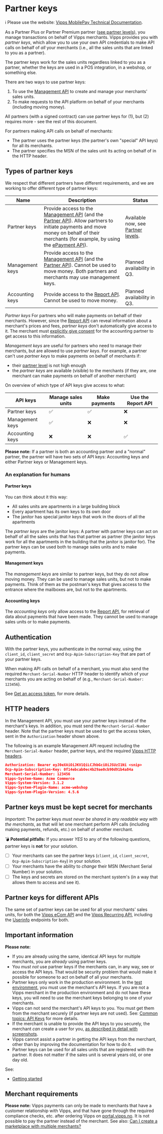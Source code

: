 <!-- START_METADATA
---
title: Partner keys
sidebar_label: Partner keys
sidebar_position: 20
pagination_next: null
pagination_prev: null
---
END_METADATA -->

# Partner keys

<!-- START_COMMENT -->
ℹ️ Please use the website:
[Vipps MobilePay Technical Documentation](https://developer.vippsmobilepay.com/docs/vipps-partner/).
<!-- END_COMMENT -->

As a Partner Plus or Partner Premium partner ([see partner levels](https://developer.vippsmobilepay.com/docs/vipps-partner/partner-level-up/)), you manage transactions on behalf of Vipps merchants.
Vipps provides you with *partner keys*, which allow you to use your own API credentials to
make API calls on behalf of *all* your merchants
(i.e., all the sales units that are linked to you as a partner).

The partner keys work for the sales units regardless linked to you as a partner,
whether the keys are used in a POS integration, in a webshop, or something else.

There are two ways to use partner keys:

1. To use the
   [Management API](https://developer.vippsmobilepay.com/docs/APIs/management-api/)
   to create and manage your merchants' sales units.
2. To make requests to the API platform on behalf of your merchants (including moving money).

All partners (with a signed contract) can use partner keys for (1),
but (2) requires more - see the rest of this document.

For partners making API calls on behalf of merchants:

* The partner uses the partner keys (the partner's own "special" API keys) for all its merchants.
* The partner specifies the MSN of the sales unit its acting on behalf of in the HTTP header.

## Types of partner keys

We respect that different partners have different requirements, and we are
working to offer different type of partner keys:

| Name          | Description | Status |
| ------------- | ----------- | ------ |
| Partner keys | Provide access to the [Management API](https://developer.vippsmobilepay.com/docs/APIs/management-api/) (and the [Partner API](https://developer.vippsmobilepay.com/docs/APIs/partner-api)). Allow partners to initiate payments and move money on behalf of their merchants (for example, by using the [ePayment API](https://developer.vippsmobilepay.com/docs/APIs/epayment-api)). | Available now, see [Partner levels](https://developer.vippsmobilepay.com/docs/vipps-partner/partner-level-up/). |
| Management keys | Provide access to the [Management API](https://developer.vippsmobilepay.com/docs/APIs/management-api/) (and the [Partner API](https://developer.vippsmobilepay.com/docs/APIs/partner-api)). Cannot be used to move money. Both partners and merchants may use management keys. | Planned availability in Q3. |
| Accounting keys | Provide access to the [Report API](https://developer.vippsmobilepay.com/docs/APIs/report-api). Cannot be used to move money. | Planned availability in Q3. |

*Partner keys* For partners who will make payments on behalf of their merchants.
However, since the [Report API](https://developer.vippsmobilepay.com/docs/APIs/report-api) can
reveal information about a merchant's prices and fees,
*partner keys* don't automatically give access to it. The merchant must
[explicitly give consent](https://developer.vippsmobilepay.com/docs/APIs/report-api/api-guide/overview/#give-access-to-an-accounting-partner)
 for the accounting partner to get access to this information.

*Management keys* are useful for partners who need to manage their merchants,
but are allowed to use *partner keys*. For example, a partner can't use *partner keys*
to make payments on behalf of merchants if:

* their [partner level](partner-level-up.md) is not high enough
* the *partner keys* are available (visible) to the merchants (if they are, one merchant can make payments on behalf of another merchant)

On overview of which type of API keys give access to what:

| API keys        | Manage sales units | Make payments | Use the Report API |
| --------------- | ------------------ | ------------- | ------------------ |
| Partner keys    | ✅                 | ✅             | ❌                 |
| Management keys | ✅                 | ❌             | ❌                 |
| Accounting keys | ❌                 | ❌             | ✅                 |

**Please note:** If a partner is both an accounting partner and a "normal" partner,
the partner will have two sets of API keys: Accounting keys and either Partner keys
or Management keys.

### An explanation for humans

#### Partner keys

You can think about it this way:

* All sales units are apartments in a large building block
* Every apartment has its own keys to its own door
* The janitor has special janitor keys that work in the doors of all the apartments

The *partner keys* are the janitor keys: A partner with partner keys can
act on behalf of all the sales units that has that partner as partner
(the janitor keys work for all the apartments in the building that the janitor is janitor for).
The partner keys can be used both to manage sales units and to make payments.

#### Management keys

The *management keys* are similar to partner keys, but they do not allow moving money.
They can be used to manage sales units, but not to make payments.
Think of them as the postman's keys that gives access to the entrance where the mailboxes are,
but not to the apartments.

#### Accounting keys

The *accounting keys* only allow access to the
[Report API](https://developer.vippsmobilepay.com/docs/APIs/report-api),
for retrieval of data about payments that have been made.
They cannot be used to manage sales units or to make payments.

## Authentication

With the partner keys, you authenticate in the normal way,
using the `client_id`, `client_secret` and `Ocp-Apim-Subscription-Key` that are
part of your partner keys.

When making API calls on behalf of a merchant,
you must also send the required `Merchant-Serial-Number` HTTP header to identify
which of your merchants you are acting on behalf of (e.g.,
`Merchant-Serial-Number: 123456`).

See
[Get an access token](https://developer.vippsmobilepay.com/docs/APIs/access-token-api#get-an-access-token),
for more details.

## HTTP headers

In the Management API, you must use your partner keys instead of the merchant's keys.
In addition, you must send the `Merchant-Serial-Number` header.
Note that the partner keys must be used to get the access token, sent in the
`Authorization` header shown above.

The following is an example Management API request including the `Merchant-Serial-Number` header, partner keys, and the required
[Vipps HTTP headers](https://developer.vippsmobilepay.com/docs/vipps-developers/common-topics/http-headers).

```json
Authorization: Bearer eyJ0eXAiOiJKV1QiLCJhbGciOiJSUzI1Ni <snip>
Ocp-Apim-Subscription-Key: 0f14ebcab0ec4b29ae0cb90d91b4a84a
Merchant-Serial-Number: 123456
Vipps-System-Name: Acme Commerce
Vipps-System-Version: 3.1.2
Vipps-System-Plugin-Name: acme-webshop
Vipps-System-Plugin-Version: 4.5.6
```

## Partner keys must be kept secret for merchants

*Important:* The partner keys *must never be shared in any readable way with
the merchants*, as that will let one merchant perform API calls (including
making payments, refunds, etc.) on behalf of another merchant.

:bomb: **Potential pitfalls:**
If you answer *YES* to any of the following questions, partner keys is **not** for your solution.

* [ ] Your merchants can see the partner keys (`client_id`, `client_secret`, `Ocp-Apim-Subscription-Key`) in your solution.
* [ ] Your merchants have the ability to *change* their MSN (Merchant Serial Number) in your solution.
* [ ] The keys and secrets are stored on the merchant system's (in a way that allows them to access and see it).

## Partner keys for different APIs

The same set of partner keys can be used for all your merchants' sales units, for both the
[Vipps eCom API](https://developer.vippsmobilepay.com/docs/APIs/ecom-api)
and the
[Vipps Recurring API](https://developer.vippsmobilepay.com/docs/APIs/recurring-api),
including the
[Userinfo](https://developer.vippsmobilepay.com/docs/APIs/userinfo-api)
endpoints for both.

## Important information

**Please note:**

* If you are already using the same, identical API keys for multiple
  merchants, you are *already* using partner keys.
* You *must not*
  use partner keys if the merchants can, in any way, see or access the API keys.
  That would be security problem that would make it possible for someone to act
  on behalf of all your merchants.
* Partner keys only work in the production environment. In the
  [test environment](https://developer.vippsmobilepay.com/docs/vipps-developers/test-environment),
  you must use the merchant's API keys.
  If you are not a Vipps merchant in the production environment and do not have
  these keys, you will need to use the merchant keys belonging to one of your
  merchants.
* Vipps can not send the merchant's API keys to you. You must get them from the
  merchant securely (if partner keys are not used).
  See:
  [Common topics: API Keys](https://developer.vippsmobilepay.com/docs/vipps-developers/common-topics/api-keys#getting-the-api-keys)
  for more details.
* If the merchant is unable to provide the API keys to you securely, the merchant *can* create a user for you,
  [as described in detail with screenshots](add-portal-user.md).
* Vipps cannot assist a partner in getting the API keys from the merchant,
  other than by improving the documentation for how to do it.
* Partner keys can be used for all sales units that are registered with the partner.
  It does not matter if the sales unit is several years old, or one day old.

See:

* [Getting started](https://developer.vippsmobilepay.com/docs/vipps-developers/getting-started)

## Merchant requirements

**Please note:** Vipps payments can only be made to merchants that have a
customer relationship with Vipps, and that have gone through the required
compliance checks, etc. after ordering Vipps on
[portal.vipps.no](https://portal.vipps.no).
It is not possible to pay the partner instead of the merchant. See also:
[Can I create a marketplace with multiple merchants?](https://developer.vippsmobilepay.com/docs/vipps-developers/faqs/users-and-payments-faq#can-i-create-a-marketplace-with-multiple-merchants)
